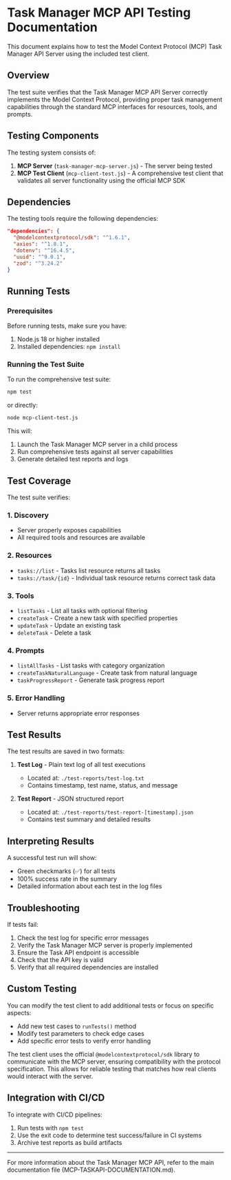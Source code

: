 # Task Manager MCP API Testing Documentation

This document explains how to test the Model Context Protocol (MCP) Task Manager API Server using the included test client.

## Overview

The test suite verifies that the Task Manager MCP API Server correctly implements the Model Context Protocol, providing proper task management capabilities through the standard MCP interfaces for resources, tools, and prompts.

## Testing Components

The testing system consists of:

1. **MCP Server** (`task-manager-mcp-server.js`) - The server being tested
2. **MCP Test Client** (`mcp-client-test.js`) - A comprehensive test client that validates all server functionality using the official MCP SDK

## Dependencies

The testing tools require the following dependencies:

```json
"dependencies": {
  "@modelcontextprotocol/sdk": "^1.6.1",
  "axios": "^1.8.1",
  "dotenv": "^16.4.5",
  "uuid": "^9.0.1",
  "zod": "^3.24.2"
}
```

## Running Tests

### Prerequisites

Before running tests, make sure you have:

1. Node.js 18 or higher installed
2. Installed dependencies: `npm install`

### Running the Test Suite

To run the comprehensive test suite:

```bash
npm test
```

or directly:

```bash
node mcp-client-test.js
```

This will:
1. Launch the Task Manager MCP server in a child process
2. Run comprehensive tests against all server capabilities
3. Generate detailed test reports and logs

## Test Coverage

The test suite verifies:

### 1. Discovery

- Server properly exposes capabilities
- All required tools and resources are available

### 2. Resources

- `tasks://list` - Tasks list resource returns all tasks
- `tasks://task/{id}` - Individual task resource returns correct task data

### 3. Tools 

- `listTasks` - List all tasks with optional filtering
- `createTask` - Create a new task with specified properties
- `updateTask` - Update an existing task
- `deleteTask` - Delete a task

### 4. Prompts

- `listAllTasks` - List tasks with category organization
- `createTaskNaturalLanguage` - Create task from natural language
- `taskProgressReport` - Generate task progress report

### 5. Error Handling

- Server returns appropriate error responses

## Test Results

The test results are saved in two formats:

1. **Test Log** - Plain text log of all test executions
   - Located at: `./test-reports/test-log.txt`
   - Contains timestamp, test name, status, and message

2. **Test Report** - JSON structured report
   - Located at: `./test-reports/test-report-[timestamp].json`
   - Contains test summary and detailed results

## Interpreting Results

A successful test run will show:
- Green checkmarks (✅) for all tests
- 100% success rate in the summary
- Detailed information about each test in the log files

## Troubleshooting

If tests fail:

1. Check the test log for specific error messages
2. Verify the Task Manager MCP server is properly implemented
3. Ensure the Task API endpoint is accessible
4. Check that the API key is valid
5. Verify that all required dependencies are installed

## Custom Testing

You can modify the test client to add additional tests or focus on specific aspects:

- Add new test cases to `runTests()` method
- Modify test parameters to check edge cases
- Add specific error tests to verify error handling

The test client uses the official `@modelcontextprotocol/sdk` library to communicate with the MCP server, ensuring compatibility with the protocol specification. This allows for reliable testing that matches how real clients would interact with the server.

## Integration with CI/CD

To integrate with CI/CD pipelines:

1. Run tests with `npm test`
2. Use the exit code to determine test success/failure in CI systems
3. Archive test reports as build artifacts

---

For more information about the Task Manager MCP API, refer to the main documentation file (MCP-TASKAPI-DOCUMENTATION.md).